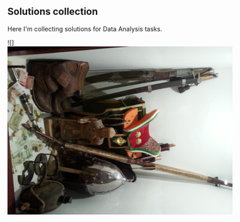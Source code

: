 ## Solutions collection

Here I'm collecting solutions for Data Analysis tasks.

![]<img style="image-orientation:180deg flip" src="https://github.com/Filareth2015/Solutions-collection/blob/master/20130906_203739_5.jpg">

